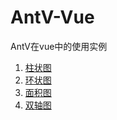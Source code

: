 # AntV-Vue
AntV在vue中的使用实例

1. [柱状图](./chart/columnChart.html)
2. [环状图](./chart/pieChart.html)
3. [面积图](./chart/areaChart.html)
4. [双轴图](./chart/column&LineChart.html)
